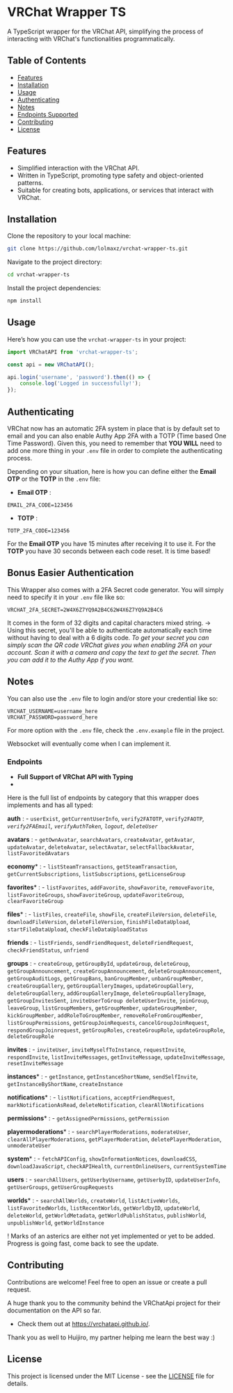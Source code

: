 
# VRChat Wrapper TS

A TypeScript wrapper for the VRChat API, simplifying the process of interacting with VRChat's functionalities programmatically.

## Table of Contents

- [Features](#features)
- [Installation](#installation)
- [Usage](#usage)
- [Authenticating](#authenticating)
- [Notes](#notes)
- [Endpoints Supported](#endpoints)
- [Contributing](#contributing)
- [License](#license)

## Features

- Simplified interaction with the VRChat API.
- Written in TypeScript, promoting type safety and object-oriented patterns.
- Suitable for creating bots, applications, or services that interact with VRChat.

## Installation

Clone the repository to your local machine:

```bash
git clone https://github.com/lolmaxz/vrchat-wrapper-ts.git
```

Navigate to the project directory:

```bash
cd vrchat-wrapper-ts
```

Install the project dependencies:

```bash
npm install
```

## Usage

Here’s how you can use the `vrchat-wrapper-ts` in your project:

```typescript
import VRChatAPI from 'vrchat-wrapper-ts';

const api = new VRChatAPI();

api.login('username', 'password').then(() => {
    console.log('Logged in successfully!');
});
```

## Authenticating

VRChat now has an automatic 2FA system in place that is by default set to email and you can also enable Authy App 2FA with a TOTP (Time based One Time Password).
Given this, you need to remember that **YOU WILL** need to add one more thing in your `.env` file in order to complete the authenticating process.

Depending on your situation, here is how you can define either the **Email OTP** or the **TOTP** in the `.env` file:

- **Email OTP** :
```.env
EMAIL_2FA_CODE=123456
```

- **TOTP** :
```.env
TOTP_2FA_CODE=123456
```

For the **Email OTP** you have 15 minutes after receiving it to use it.
For the **TOTP** you have 30 seconds between each code reset. It is time based!

## Bonus Easier Authentication

This Wrapper also comes with a 2FA Secret code generator. You will simply need to specify it in your `.env` file like so:
```.env
VRCHAT_2FA_SECRET=2W4X6Z7YQ9A2B4C62W4X6Z7YQ9A2B4C6
```
It comes in the form of 32 digits and capital characters mixed string.
-> Using this secret, you'll be able to authenticate automatically each time without having to deal with a 6 digits code.
*To get your secret you can simply scan the QR code VRChat gives you when enabling 2FA on your account. Scan it with a camera and copy the text to get the secret. Then you can add it to the Authy App if you want.*

## Notes

You can also use the `.env` file to login and/or store your credential like so:
```text
VRCHAT_USERNAME=username_here
VRCHAT_PASSWORD=password_here
```

For more option with the `.env` file, check the `.env.example` file in the project.

Websocket will eventually come when I can implement it.

### Endpoints

- __Full Support of VRChat API with Typing__
- 
Here is the full list of endpoints by category that this wrapper does implements and has all typed:

**auth** :
    - `userExist`, `getCurrentUserInfo`, `verify2FATOTP`, `verify2FAOTP`*, `verify2FAEmail`, `verifyAuthToken`, `logout`, `deleteUser`*
    
**avatars** :
    - `getOwnAvatar`, `searchAvatars`, `createAvatar`, `getAvatar`, `updateAvatar`, `deleteAvatar`, `selectAvatar`, `selectFallbackAvatar`, `listFavoritedAvatars`
    
**economy*** :
    - `listSteamTransactions`, `getSteamTransaction`, `getCurrentSubscriptions`, `listSubscriptions`, `getLicenseGroup`
    
**favorites*** :
    - `listFavorites`, `addFavorite`, `showFavorite`, `removeFavorite`, `listFavoriteGroups`, `showFavoriteGroup`, `updateFavoriteGroup`, `clearFavoriteGroup`
    
**files*** :
    - `listFiles`, `createFile`, `showFile`, `createFileVersion`, `deleteFile`, `downloadFileVersion`, `deleteFileVersion`, `finishFileDataUpload`, `startFileDataUpload`, `checkFileDataUploadStatus`
    
**friends** :
    - `listFriends`, `sendFriendRequest`, `deleteFriendRequest`, `checkFriendStatus`, `unfriend`
    
**groups** :
    - `createGroup`, `getGroupById`, `updateGroup`, `deleteGroup`, `getGroupAnnouncement`, `createGroupAnnouncement`, `deleteGroupAnnouncement`, `getGroupAuditLogs`, `getGroupBans`, `banGroupMember`, `unbanGroupMember`, `createGroupGallery`, `getGroupGalleryImages`, `updateGroupGallery`, `deleteGroupGallery`, `addGroupGalleryImage`, `deleteGroupGalleryImage`, `getGroupInvitesSent`, `inviteUserToGroup deleteUserInvite`, `joinGroup`, `leaveGroup`, `listGroupMembers`, `getGroupMember`, `updateGroupMember`, `kickGroupMember`, `addRoleToGroupMember`, `removeRoleFromGroupMember`, `listGroupPermissions`, `getGroupJoinRequests`, `cancelGroupJoinRequest`, `respondGroupJoinrequest`, `getGroupRoles`, `createGroupRole`, `updateGroupRole`, `deleteGroupRole`
    
**invites** :
    - `inviteUser`, `inviteMyselfToInstance`, `requestInvite`, `respondInvite`, `listInviteMessages`, `getInviteMessage`, `updateInviteMessage`, `resetInviteMessage`
    
**instances*** :
    - `getInstance`, `getInstanceShortName`, `sendSelfInvite`, `getInstanceByShortName`, `createInstance`
    
**notifications*** :
    - `listNotifications`, `acceptFriendRequest`, `markNotificationAsRead`, `deleteNotification`, `clearAllNotifications`
    
**permissions*** :
    - `getAssignedPermissions`, `getPermission`
    
**playermoderations*** :
    - `searchPlayerModerations`, `moderateUser`, `clearAllPlayerModerations`, `getPlayerModeration`, `deletePlayerModeration`, `unmoderateUser`
    
**system*** :
    - `fetchAPIConfig`, `showInformationNotices`, `downloadCSS`, `downloadJavaScript`, `checkAPIHealth`, `currentOnlineUsers`, `currentSystemTime`
    
**users** :
    - `searchAllUsers`, `getUserbyUsername`, `getUserbyID`, `updateUserInfo`, `getUserGroups`, `getUserGroupRequests`
    
**worlds*** :
    - `searchAllWorlds`, `createWorld`, `listActiveWorlds`, `listFavoritedWorlds`, `listRecentWorlds`, `getWorldbyID`, `updateWorld`, `deleteWorld`, `getWorldMetadata`, `getWorldPublishStatus`, `publishWorld`, `unpublishWorld`, `getWorldInstance`

! Marks of an asterics are either not yet implemented or yet to be added. Progress is going fast, come back to see the update.

## Contributing

Contributions are welcome! Feel free to open an issue or create a pull request.

A huge thank you to the community behind the VRChatApi project for their documentation on the API so far.
- Check them out at <https://vrchatapi.github.io/>.

Thank you as well to Huijiro, my partner helping me learn the best way :)

## License

This project is licensed under the MIT License - see the [LICENSE](LICENSE) file for details.
